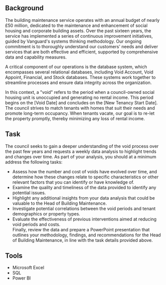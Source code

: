 ## Background
The building maintenance service operates with an annual budget of nearly £50 million, dedicated to the maintenance and enhancement of social housing and corporate building assets. Over the past sixteen years, the service has implemented a series of continuous improvement initiatives, guided by Vanguard's systems thinking methodology. Our ongoing commitment is to thoroughly understand our customers' needs and deliver services that are both effective and efficient, supported by comprehensive data and capability measures.

A critical component of our operations is the database system, which encompasses several relational databases, including Void Account, Void Appoint, Financial, and Stock databases. These systems work together to streamline processes and ensure data integrity across the organization.

In this context, a "void" refers to the period when a council-owned social housing unit is unoccupied and generating no rental income. This period begins on the [Void Date] and concludes on the [New Tenancy Start Date]. The council strives to match tenants with homes that suit their needs and promote long-term occupancy. When tenants vacate, our goal is to re-let the property promptly, thereby minimizing any loss of rental income.

## Task
The council seeks to gain a deeper understanding of the void process over the past few years and requests a weekly data analysis to highlight trends and changes over time. As part of your analysis, you should at a minimum address the following tasks:

- Assess how the number and cost of voids have evolved over time, and determine how these changes relate to specific characteristics or other relevant factors that you can identify or have knowledge of.
- Examine the quality and timeliness of the data provided to identify any potential issues.
- Highlight any additional insights from your data analysis that could be valuable to the Head of Building Maintenance.
- Investigate potential correlations between the void periods and tenant demographics or property types.
- Evaluate the effectiveness of previous interventions aimed at reducing void periods and costs.
  <div> Finally, review the data and prepare a PowerPoint presentation that outlines your methodology, findings, and recommendations for the Head of Building Maintenance, in line with the task details provided above.
       </div>
     
## Tools
- Microsoft Excel
- SQL
- Power BI



